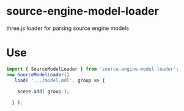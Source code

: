 # source-engine-model-loader

three.js loader for parsing source engine models

# Use

```js
import { SourceModelLoader } from 'source-engine-model-loader';
new SourceModelLoader()
  .load( '.../model.mdl', group => {
	
    scene.add( group );

  } );
```
